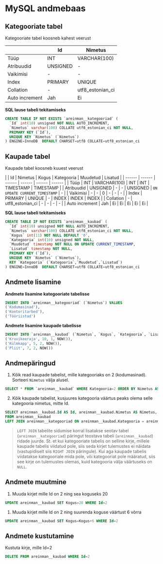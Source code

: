 # MySQL andmebaas

## Kategooriate tabel

Kategooriate tabel koosneb kahest veerust

| | Id  | Nimetus |
| ------ | ------------- | ------------- |
| Tüüp | INT  | VARCHAR(100)  |
| Atribuudid | UNSIGNED  | -  |
| Vaikimisi | -  | -  |
| Index | PRIMARY  | UNIQUE  |
| Collation | -  | utf8_estonian_ci  |
| Auto increment | Jah  | Ei  |

**SQL lause tabeli tekitamiseks**

```SQL
CREATE TABLE IF NOT EXISTS `areinman__kategooriad` (
  `Id` int(10) unsigned NOT NULL AUTO_INCREMENT,
  `Nimetus` varchar(100) COLLATE utf8_estonian_ci NOT NULL,
  PRIMARY KEY (`Id`),
  UNIQUE KEY `Nimetus` (`Nimetus`)
) ENGINE=InnoDB  DEFAULT CHARSET=utf8 COLLATE=utf8_estonian_ci
```

## Kaupade tabel

Kaupade tabel koosneb kuuest veerust

| | Id  | Nimetus | Kogus | Kategooria | Muudetud | Lisatud |
| ------ | ------ | ------ | ------ | ------ | ------ |
| Tüüp | INT  | VARCHAR(100)  | INT | INT | TIMESTAMP | TIMESTAMP |
| Atribuudid | UNSIGNED  | -  | - | UNSIGNED | `ON UPDATE CURRENT_TIMESTAMP` | - |
| Vaikimisi | -  | -  | 0 | - | - | - |
| Index | PRIMARY  | UNIQUE  | - | INDEX | INDEX | INDEX |
| Collation | -  | utf8_estonian_ci  | - | - | - | - |
| Auto increment | Jah  | Ei  | Ei  | Ei  | Ei  | Ei  |

**SQL lause tabeli tekitamiseks**

```SQL
CREATE TABLE IF NOT EXISTS `areinman__kaubad` (
  `Id` int(10) unsigned NOT NULL AUTO_INCREMENT,
  `Nimetus` varchar(100) COLLATE utf8_estonian_ci NOT NULL,
  `Kogus` int(11) NOT NULL DEFAULT '0',
  `Kategooria` int(10) unsigned NOT NULL,
  `Muudetud` timestamp NOT NULL ON UPDATE CURRENT_TIMESTAMP,
  `Lisatud` timestamp NOT NULL,
  PRIMARY KEY (`Id`),
  UNIQUE KEY `Nimetus` (`Nimetus`),
  KEY `Kategooria` (`Kategooria`,`Muudetud`,`Lisatud`)
) ENGINE=InnoDB  DEFAULT CHARSET=utf8 COLLATE=utf8_estonian_ci
```

## Andmete lisamine

**Andmete lisamine kategooriate tabelisse**

```SQL
INSERT INTO `areinman__kategooriad` (`Nimetus`) VALUES
('Kodumasinad'),
('Kontoritarbed'),
('Tööriistad')
```

**Andmete lisamine kaupade tabelisse**

```SQL
INSERT INTO `areinman__kaubad` (`Nimetus`, `Kogus`, `Kategooria`, `Lisatud`) VALUES
('Kruvikeeraja', 10, 1, NOW()),
('Külmkapp', 5, 2, NOW()),
('Pliit', 7, 2, NOW())
```

## Andmepäringud

1. Kõik read kaupade tabelist, mille kategooriaks on 2 (kodumasinad). Sorteeri `Nimetus` välja alusel.

```SQL
SELECT * FROM `areinman__kaubad` WHERE Kategooria=2 ORDER BY Nimetus ASC
```

2. Kõik kaupade tabelist, kusjuures kategooria väärtus peaks olema selle kategooria nimetus, mitte Id.

```SQL
SELECT areinman__kaubad.Id AS Id, areinman__kaubad.Nimetus AS Nimetus, areinman__kaubad.Kogus AS Kogus, areinman__kategooriad.Nimetus AS Kategooria
FROM areinman__kaubad
LEFT JOIN areinman__kategooriad ON areinman__kaubad.Kategooria = areinman__kategooriad.Id
```

> `LEFT JOIN` tabelite sidumise korral lisatakse seotav tabel (`areinman__kategooriad`) päringut teostava tabeli (`areinman__kaubad`) ridade juurde. St. et kui kategooriate tabelis on selline kirje, millele kaupade tabelis viidatud pole, siis seda kirjet tulemustes ei näidata (vastupidiselt siis `RIGHT JOIN` päringule). Kui aga kaupade tabelis viidatakse kategooriale mida pole, või kategooriat pole määratud, siis see kirje on tulemustes olemas, kuid kategooria välja väärtuseks on `NULL`.

## Andmete muutmine

1. Muuda kirjet mille Id on 2 ning sea koguseks 20

```SQL
UPDATE areinman__kaubad SET Kogus=20 WHERE Id=2
```

1. Muuda kirjet mille Id on 2 ning suurenda koguse väärtust 6 võrra

```SQL
UPDATE areinman__kaubad SET Kogus=Kogus+6 WHERE Id=2
```

## Andmete kustutamine

Kustuta kirje, mille Id=2

```SQL
DELETE FROM areinman__kaubad WHERE Id=2
```
